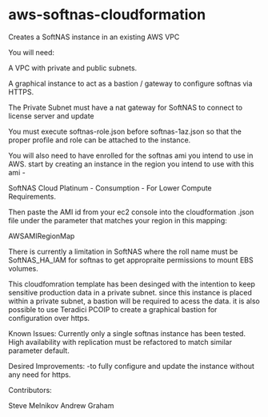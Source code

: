 # aws-softnas-cloudformation
Creates a SoftNAS instance in an existing AWS VPC

You will need:

A VPC with private and public subnets.

A graphical instance to act as a bastion / gateway to configure softnas via HTTPS.

The Private Subnet must have a nat gateway for SoftNAS to connect to license server and update

You must execute softnas-role.json before softnas-1az.json so that the proper profile and role can be attached to the instance.

You will also need to have enrolled for the softnas ami you intend to use in AWS. start by creating an instance in the region you intend to use with this ami - 

SoftNAS Cloud Platinum - Consumption - For Lower Compute Requirements.

Then paste the AMI id from your ec2 console into the cloudformation .json file under the parameter that matches your region in this mapping:

AWSAMIRegionMap

There is currently a limitation in SoftNAS where the roll name must be SoftNAS_HA_IAM for softnas to get appropraite permissions to mount EBS volumes.

This cloudfomration template has been desinged with the intention to keep sensitive production data in a private subnet.  since this instance is placed within a private subnet, a bastion will be required to acess the data.  it is also possible to use Teradici PCOIP to create a graphical bastion for configuration over https.

Known Issues:  Currently only a single softnas instance has been tested.  High availability with replication must be refactored to match similar parameter default.

Desired Improvements:
-to fully configure and update the instance without any need for https.

Contributors:

Steve Melnikov
Andrew Graham
